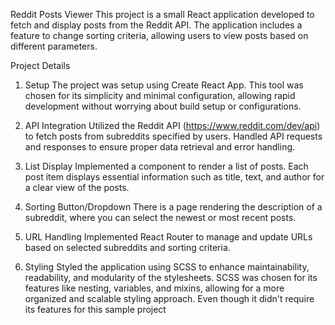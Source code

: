 Reddit Posts Viewer
This project is a small React application developed to fetch and display posts from the Reddit API. The application includes a feature to change sorting criteria, allowing users to view posts based on different parameters.

Project Details

1. Setup
   The project was setup using Create React App. This tool was chosen for its simplicity and minimal configuration, allowing rapid development without worrying about build setup or configurations.

2. API Integration
   Utilized the Reddit API (https://www.reddit.com/dev/api) to fetch posts from subreddits specified by users. Handled API requests and responses to ensure proper data retrieval and error handling.

3. List Display
   Implemented a component to render a list of posts. Each post item displays essential information such as title, text, and author for a clear view of the posts.

4. Sorting Button/Dropdown
   There is a page rendering the description of a subreddit, where you can select the newest or most recent posts.

5. URL Handling
   Implemented React Router to manage and update URLs based on selected subreddits and sorting criteria.

6. Styling
   Styled the application using SCSS to enhance maintainability, readability, and modularity of the stylesheets. SCSS was chosen for its features like nesting, variables, and mixins, allowing for a more organized and scalable styling approach. Even though it didn't require its features for this sample project
